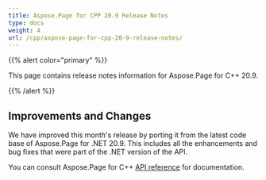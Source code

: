 ```yaml
---
title: Aspose.Page for CPP 20.9 Release Notes
type: docs
weight: 4
url: /cpp/aspose-page-for-cpp-20-9-release-notes/
---
```


{{% alert color="primary" %}}

This page contains release notes information for Aspose.Page for C++ 20.9.

{{% /alert %}}
## **Improvements and Changes**
We have improved this month's release by porting it from the latest code base of Aspose.Page for .NET 20.9. This includes all the enhancements and bug fixes that were part of the .NET version of the API.

You can consult Aspose.Page for C++ [API reference](https://apireference.aspose.com/cpp/page/) for documentation.

